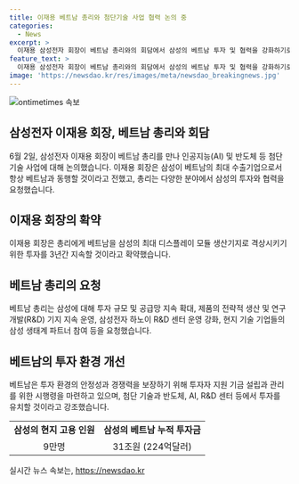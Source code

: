 ```yaml
---
title: 이재용 베트남 총리와 첨단기술 사업 협력 논의 중
categories:
  - News
excerpt: >
  이재용 삼성전자 회장이 베트남 총리와의 회담에서 삼성의 베트남 투자 및 협력을 강화하기로 합의했다. 회장은 삼성은 베트남의 최대 수출기업으로 항상 베트남과 동행하겠다고 전하며, 총리는 삼성에 투자 확대와 현지 기술 기업들의 파트너 참여를 요청했다. 이에 이 회장은 베트남을 삼성의 최대 디스플레이 모듈 생산기지로 격상시키기 위한 투자를 3년간 이어갈 것이라고 약속했다. 현재 삼성은 베트남에 9만명의 근로자를 고용하고 있으며, 누적 투자금은 31조원에 이른다.
feature_text: >
  이재용 삼성전자 회장이 베트남 총리와의 회담에서 삼성의 베트남 투자 및 협력을 강화하기로 합의했다. 회장은 삼성은 베트남의 최대 수출기업으로 항상 베트남과 동행하겠다고 전하며, 총리는 삼성에 투자 확대와 현지 기술 기업들의 파트너 참여를 요청했다. 이에 이 회장은 베트남을 삼성의 최대 디스플레이 모듈 생산기지로 격상시키기 위한 투자를 3년간 이어갈 것이라고 약속했다. 현재 삼성은 베트남에 9만명의 근로자를 고용하고 있으며, 누적 투자금은 31조원에 이른다.
image: 'https://newsdao.kr/res/images/meta/newsdao_breakingnews.jpg'
---
```


<p><img src="https://newsdao.kr/res/images/meta/newsdao_breakingnews.jpg" alt="ontimetimes 속보" /></p>

<h2 data-ke-size="size26">삼성전자 이재용 회장, 베트남 총리와 회담</h2>

<p data-ke-size="size16">6월 2일, 삼성전자 이재용 회장이 베트남 총리를 만나 인공지능(AI) 및 반도체 등 첨단 기술 사업에 대해 논의했습니다. 이재용 회장은 삼성이 베트남의 최대 수출기업으로서 항상 베트남과 동행할 것이라고 전했고, 총리는 다양한 분야에서 삼성의 투자와 협력을 요청했습니다.</p>

<h2 data-ke-size="size26">이재용 회장의 확약</h2>

<p data-ke-size="size16">이재용 회장은 총리에게 베트남을 삼성의 최대 디스플레이 모듈 생산기지로 격상시키기 위한 투자를 3년간 지속할 것이라고 확약했습니다.</p>

<h2 data-ke-size="size26">베트남 총리의 요청</h2>

<p data-ke-size="size16">베트남 총리는 삼성에 대해 투자 규모 및 공급망 지속 확대, 제품의 전략적 생산 및 연구개발(R&D) 기지 지속 운영, 삼성전자 하노이 R&D 센터 운영 강화, 현지 기술 기업들의 삼성 생태계 파트너 참여 등을 요청했습니다.</p>

<h2 data-ke-size="size26">베트남의 투자 환경 개선</h2>

<p data-ke-size="size16">베트남은 투자 환경의 안정성과 경쟁력을 보장하기 위해 투자자 지원 기금 설립과 관리를 위한 시행령을 마련하고 있으며, 첨단 기술과 반도체, AI, R&D 센터 등에서 투자를 유치할 것이라고 강조했습니다.</p>

<table>
    <tr>
        <td style="text-align: center; height: 17px;"><b>삼성의 현지 고용 인원</b></td>
        <td style="text-align: center; height: 17px;"><b>삼성의 베트남 누적 투자금</b></td>
    </tr>
    <tr>
        <td style="text-align: center; height: 17px;">9만명</td>
        <td style="text-align: center; height: 17px;">31조원 (224억달러)</td>
    </tr>
</table>
실시간 뉴스 속보는, <a href="https://newsdao.kr" rel="dofollow">https://newsdao.kr</a>


